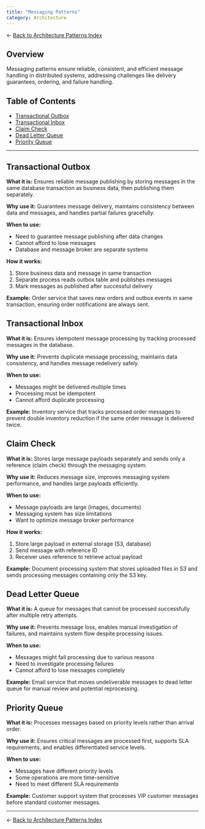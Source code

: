 ```yaml
---
title: "Messaging Patterns"
category: Architecture
---
```


← [Back to Architecture Patterns Index](./README.md)

## Overview

Messaging patterns ensure reliable, consistent, and efficient message handling in distributed systems, addressing challenges like delivery guarantees, ordering, and failure handling.

## Table of Contents

- [Transactional Outbox](#transactional-outbox)
- [Transactional Inbox](#transactional-inbox)
- [Claim Check](#claim-check)
- [Dead Letter Queue](#dead-letter-queue)
- [Priority Queue](#priority-queue)

---

## Transactional Outbox

**What it is:** Ensures reliable message publishing by storing messages in the same database transaction as business data, then publishing them separately.

**Why use it:** Guarantees message delivery, maintains consistency between data and messages, and handles partial failures gracefully.

**When to use:**
- Need to guarantee message publishing after data changes
- Cannot afford to lose messages
- Database and message broker are separate systems

**How it works:**
1. Store business data and message in same transaction
2. Separate process reads outbox table and publishes messages
3. Mark messages as published after successful delivery

**Example:** Order service that saves new orders and outbox events in same transaction, ensuring order notifications are always sent.

## Transactional Inbox

**What it is:** Ensures idempotent message processing by tracking processed messages in the database.

**Why use it:** Prevents duplicate message processing, maintains data consistency, and handles message redelivery safely.

**When to use:**
- Messages might be delivered multiple times
- Processing must be idempotent
- Cannot afford duplicate processing

**Example:** Inventory service that tracks processed order messages to prevent double inventory reduction if the same order message is delivered twice.

## Claim Check

**What it is:** Stores large message payloads separately and sends only a reference (claim check) through the messaging system.

**Why use it:** Reduces message size, improves messaging system performance, and handles large payloads efficiently.

**When to use:**
- Message payloads are large (images, documents)
- Messaging system has size limitations
- Want to optimize message broker performance

**How it works:**
1. Store large payload in external storage (S3, database)
2. Send message with reference ID
3. Receiver uses reference to retrieve actual payload

**Example:** Document processing system that stores uploaded files in S3 and sends processing messages containing only the S3 key.

## Dead Letter Queue

**What it is:** A queue for messages that cannot be processed successfully after multiple retry attempts.

**Why use it:** Prevents message loss, enables manual investigation of failures, and maintains system flow despite processing issues.

**When to use:**
- Messages might fail processing due to various reasons
- Need to investigate processing failures
- Cannot afford to lose messages completely

**Example:** Email service that moves undeliverable messages to dead letter queue for manual review and potential reprocessing.

## Priority Queue

**What it is:** Processes messages based on priority levels rather than arrival order.

**Why use it:** Ensures critical messages are processed first, supports SLA requirements, and enables differentiated service levels.

**When to use:**
- Messages have different priority levels
- Some operations are more time-sensitive
- Need to meet different SLA requirements

**Example:** Customer support system that processes VIP customer messages before standard customer messages.

---

← [Back to Architecture Patterns Index](./README.md)